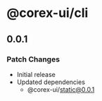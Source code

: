 # @corex-ui/cli

## 0.0.1

### Patch Changes

- Initial release
- Updated dependencies
  - @corex-ui/static@0.0.1
